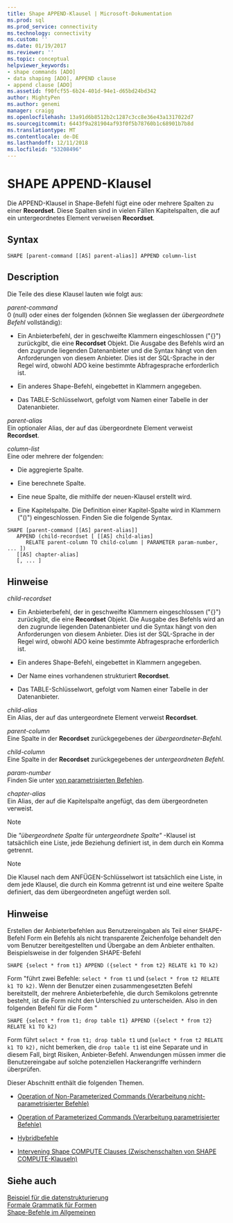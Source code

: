 ```yaml
---
title: Shape APPEND-Klausel | Microsoft-Dokumentation
ms.prod: sql
ms.prod_service: connectivity
ms.technology: connectivity
ms.custom: ''
ms.date: 01/19/2017
ms.reviewer: ''
ms.topic: conceptual
helpviewer_keywords:
- shape commands [ADO]
- data shaping [ADO], APPEND clause
- append clause [ADO]
ms.assetid: f90fcf55-6b24-401d-94e1-d65bd24bd342
author: MightyPen
ms.author: genemi
manager: craigg
ms.openlocfilehash: 13a91d6b8512b2c1287c3cc8e36e43a1317022d7
ms.sourcegitcommit: 6443f9a281904af93f0f5b78760b1c68901b7b8d
ms.translationtype: MT
ms.contentlocale: de-DE
ms.lasthandoff: 12/11/2018
ms.locfileid: "53208496"
---
```

# <a name="shape-append-clause"></a>SHAPE APPEND-Klausel
Die APPEND-Klausel in Shape-Befehl fügt eine oder mehrere Spalten zu einer **Recordset**. Diese Spalten sind in vielen Fällen Kapitelspalten, die auf ein untergeordnetes Element verweisen **Recordset**.  
  
## <a name="syntax"></a>Syntax  
  
```  
SHAPE [parent-command [[AS] parent-alias]] APPEND column-list  
```  
  
## <a name="description"></a>Description  
 Die Teile des diese Klausel lauten wie folgt aus:  
  
 *parent-command*  
 0 (null) oder eines der folgenden (können Sie weglassen der *übergeordnete Befehl* vollständig):  
  
-   Ein Anbieterbefehl, der in geschweifte Klammern eingeschlossen ("{}") zurückgibt, die eine **Recordset** Objekt. Die Ausgabe des Befehls wird an den zugrunde liegenden Datenanbieter und die Syntax hängt von den Anforderungen von diesem Anbieter. Dies ist der SQL-Sprache in der Regel wird, obwohl ADO keine bestimmte Abfragesprache erforderlich ist.  
  
-   Ein anderes Shape-Befehl, eingebettet in Klammern angegeben.  
  
-   Das TABLE-Schlüsselwort, gefolgt vom Namen einer Tabelle in der Datenanbieter.  
  
 *parent-alias*  
 Ein optionaler Alias, der auf das übergeordnete Element verweist **Recordset**.  
  
 *column-list*  
 Eine oder mehrere der folgenden:  
  
-   Die aggregierte Spalte.  
  
-   Eine berechnete Spalte.  
  
-   Eine neue Spalte, die mithilfe der neuen-Klausel erstellt wird.  
  
-   Eine Kapitelspalte. Die Definition einer Kapitel-Spalte wird in Klammern ("()") eingeschlossen. Finden Sie die folgende Syntax.  
  
```  
SHAPE [parent-command [[AS] parent-alias]]  
   APPEND (child-recordset [ [[AS] child-alias]   
      RELATE parent-column TO child-column | PARAMETER param-number, ... ])  
   [[AS] chapter-alias]   
   [, ... ]  
```  
  
## <a name="remarks"></a>Hinweise  
 *child-recordset*  
 -   Ein Anbieterbefehl, der in geschweifte Klammern eingeschlossen ("{}") zurückgibt, die eine **Recordset** Objekt. Die Ausgabe des Befehls wird an den zugrunde liegenden Datenanbieter und die Syntax hängt von den Anforderungen von diesem Anbieter. Dies ist der SQL-Sprache in der Regel wird, obwohl ADO keine bestimmte Abfragesprache erforderlich ist.  
  
-   Ein anderes Shape-Befehl, eingebettet in Klammern angegeben.  
  
-   Der Name eines vorhandenen strukturiert **Recordset**.  
  
-   Das TABLE-Schlüsselwort, gefolgt vom Namen einer Tabelle in der Datenanbieter.  
  
 *child-alias*  
 Ein Alias, der auf das untergeordnete Element verweist **Recordset**.  
  
 *parent-column*  
 Eine Spalte in der **Recordset** zurückgegebenes der *übergeordneter-Befehl.*  
  
 *child-column*  
 Eine Spalte in der **Recordset** zurückgegebenes der *untergeordneten Befehl*.  
  
 *param-number*  
 Finden Sie unter [von parametrisierten Befehlen](../../../ado/guide/data/operation-of-parameterized-commands.md).  
  
 *chapter-alias*  
 Ein Alias, der auf die Kapitelspalte angefügt, das dem übergeordneten verweist.  
  
> [!NOTE]
>  Die *"übergeordnete Spalte* für *untergeordnete Spalte"* -Klausel ist tatsächlich eine Liste, jede Beziehung definiert ist, in dem durch ein Komma getrennt.  
  
> [!NOTE]
>  Die Klausel nach dem ANFÜGEN-Schlüsselwort ist tatsächlich eine Liste, in dem jede Klausel, die durch ein Komma getrennt ist und eine weitere Spalte definiert, das dem übergeordneten angefügt werden soll.  
  
## <a name="remarks"></a>Hinweise  
 Erstellen der Anbieterbefehlen aus Benutzereingaben als Teil einer SHAPE-Befehl Form ein Befehls als nicht transparente Zeichenfolge behandelt den vom Benutzer bereitgestellten und Übergabe an dem Anbieter enthalten. Beispielsweise in der folgenden SHAPE-Befehl  
  
```  
SHAPE {select * from t1} APPEND ({select * from t2} RELATE k1 TO k2)  
```  
  
 Form "führt zwei Befehle: `select * from t1` und (`select * from t2 RELATE k1 TO k2)`. Wenn der Benutzer einen zusammengesetzten Befehl bereitstellt, der mehrere Anbieterbefehle, die durch Semikolons getrennte besteht, ist die Form nicht den Unterschied zu unterscheiden. Also in den folgenden Befehl für die Form "  
  
```  
SHAPE {select * from t1; drop table t1} APPEND ({select * from t2} RELATE k1 TO k2)  
```  
  
 Form führt `select * from t1; drop table t1` und (`select * from t2 RELATE k1 TO k2),` nicht bemerken, die `drop table t1` ist eine Separate und in diesem Fall, birgt Risiken, Anbieter-Befehl. Anwendungen müssen immer die Benutzereingabe auf solche potenziellen Hackerangriffe verhindern überprüfen.  
  
 Dieser Abschnitt enthält die folgenden Themen.  
  
-   [Operation of Non-Parameterized Commands (Verarbeitung nicht-parametrisierter Befehle)](../../../ado/guide/data/operation-of-non-parameterized-commands.md)  
  
-   [Operation of Parameterized Commands (Verarbeitung parametrisierter Befehle)](../../../ado/guide/data/operation-of-parameterized-commands.md)  
  
-   [Hybridbefehle](../../../ado/guide/data/hybrid-commands.md)  
  
-   [Intervening Shape COMPUTE Clauses (Zwischenschalten von SHAPE COMPUTE-Klauseln)](../../../ado/guide/data/intervening-shape-compute-clauses.md)  
  
## <a name="see-also"></a>Siehe auch  
 [Beispiel für die datenstrukturierung](../../../ado/guide/data/data-shaping-example.md)   
 [Formale Grammatik für Formen](../../../ado/guide/data/formal-shape-grammar.md)   
 [Shape-Befehle im Allgemeinen](../../../ado/guide/data/shape-commands-in-general.md)
